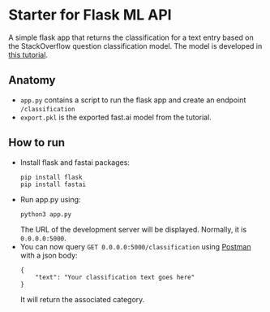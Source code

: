 # Starter for Flask ML API
A simple flask app that returns the classification for a text entry based 
on the StackOverflow question classification model. The model is developed 
in [this tutorial](https://medium.com/technonerds/using-fastais-ulmfit-to-make-a-state-of-the-art-multi-label-text-classifier-bf54e2943e83).

## Anatomy
* `app.py` contains a script to run the flask app and create an endpoint `/classification`
* `export.pkl` is the exported fast.ai model from the tutorial.

## How to run
* Install flask and fastai packages:
    ```
    pip install flask
    pip install fastai
    ```
* Run app.py using:
    ```
    python3 app.py
    ```
    The URL of the development server will be displayed. Normally, it is `0.0.0.0:5000`.
* You can now query `GET 0.0.0.0:5000/classification` using [Postman](https://www.getpostman.com/) with a json body:
    ``` 
    {
    	"text": "Your classification text goes here"
    }
    ```
    It will return the associated category.